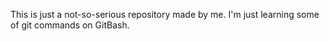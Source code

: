 This is just a not-so-serious repository made by me. I'm just learning some of git commands on GitBash.